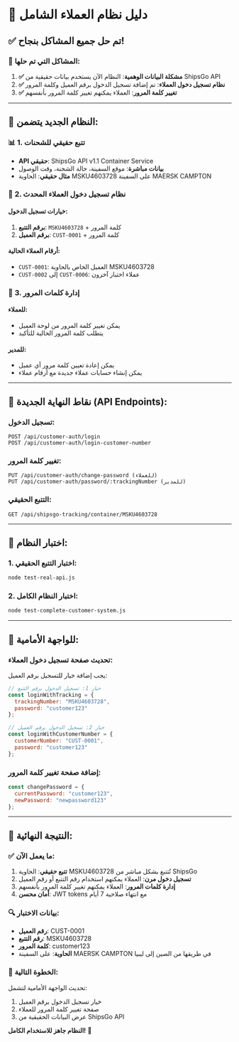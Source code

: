 # 🎯 دليل نظام العملاء الشامل

## ✅ **تم حل جميع المشاكل بنجاح!**

### 🔧 **المشاكل التي تم حلها:**

1. **✅ مشكلة البيانات الوهمية**: النظام الآن يستخدم بيانات حقيقية من ShipsGo API
2. **✅ نظام تسجيل دخول العملاء**: تم إضافة تسجيل الدخول برقم العميل وكلمة المرور
3. **✅ تغيير كلمة المرور**: العملاء يمكنهم تغيير كلمة المرور بأنفسهم

---

## 🚀 **النظام الجديد يتضمن:**

### 📊 **1. تتبع حقيقي للشحنات**
- **API حقيقي**: ShipsGo API v1.1 Container Service
- **بيانات مباشرة**: موقع السفينة، حالة الشحنة، وقت الوصول
- **مثال حقيقي**: الحاوية MSKU4603728 على السفينة MAERSK CAMPTON

### 👤 **2. نظام تسجيل دخول العملاء المحدث**

#### **خيارات تسجيل الدخول:**
1. **برقم التتبع**: `MSKU4603728` + كلمة المرور
2. **برقم العميل**: `CUST-0001` + كلمة المرور

#### **أرقام العملاء الحالية:**
- `CUST-0001`: العميل الخاص بالحاوية MSKU4603728
- `CUST-0002` إلى `CUST-0006`: عملاء اختبار آخرون

### 🔐 **3. إدارة كلمات المرور**

#### **للعملاء:**
- يمكن تغيير كلمة المرور من لوحة العميل
- يتطلب كلمة المرور الحالية للتأكيد

#### **للمدير:**
- يمكن إعادة تعيين كلمة مرور أي عميل
- يمكن إنشاء حسابات عملاء جديدة مع أرقام عملاء

---

## 🔗 **نقاط النهاية الجديدة (API Endpoints):**

### **تسجيل الدخول:**
```
POST /api/customer-auth/login
POST /api/customer-auth/login-customer-number
```

### **تغيير كلمة المرور:**
```
PUT /api/customer-auth/change-password (للعملاء)
PUT /api/customer-auth/password/:trackingNumber (للمدير)
```

### **التتبع الحقيقي:**
```
GET /api/shipsgo-tracking/container/MSKU4603728
```

---

## 🧪 **اختبار النظام:**

### **1. اختبار التتبع الحقيقي:**
```bash
node test-real-api.js
```

### **2. اختبار النظام الكامل:**
```bash
node test-complete-customer-system.js
```

---

## 📱 **للواجهة الأمامية:**

### **تحديث صفحة تسجيل دخول العملاء:**
يجب إضافة خيار للتسجيل برقم العميل:

```javascript
// خيار 1: تسجيل الدخول برقم التتبع
const loginWithTracking = {
  trackingNumber: "MSKU4603728",
  password: "customer123"
};

// خيار 2: تسجيل الدخول برقم العميل
const loginWithCustomerNumber = {
  customerNumber: "CUST-0001", 
  password: "customer123"
};
```

### **إضافة صفحة تغيير كلمة المرور:**
```javascript
const changePassword = {
  currentPassword: "customer123",
  newPassword: "newpassword123"
};
```

---

## 🎉 **النتيجة النهائية:**

### **✅ ما يعمل الآن:**
1. **تتبع حقيقي**: الحاوية MSKU4603728 تُتتبع بشكل مباشر من ShipsGo
2. **تسجيل دخول مرن**: العملاء يمكنهم استخدام رقم التتبع أو رقم العميل
3. **إدارة كلمات المرور**: العملاء يمكنهم تغيير كلمة المرور بأنفسهم
4. **أمان محسن**: JWT tokens مع انتهاء صلاحية 7 أيام

### **🔍 بيانات الاختبار:**
- **رقم العميل**: CUST-0001
- **رقم التتبع**: MSKU4603728  
- **كلمة المرور**: customer123
- **الحاوية**: على السفينة MAERSK CAMPTON في طريقها من الصين إلى ليبيا

### **🚀 الخطوة التالية:**
تحديث الواجهة الأمامية لتشمل:
1. خيار تسجيل الدخول برقم العميل
2. صفحة تغيير كلمة المرور للعملاء
3. عرض البيانات الحقيقية من ShipsGo API

**النظام جاهز للاستخدام الكامل!** 🎯
